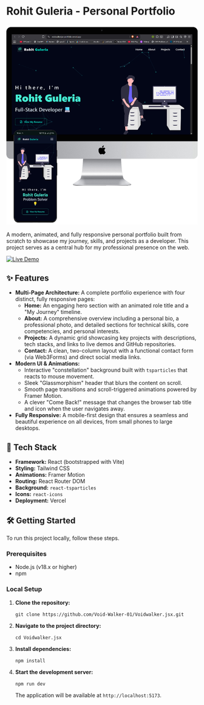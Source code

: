 # Rohit Guleria - Personal Portfolio

<div align="center">
  <img src="./images/portfolio.png" alt="Rohit Guleria's Portfolio Screenshot" width="550">
</div>

A modern, animated, and fully responsive personal portfolio built from scratch to showcase my journey, skills, and projects as a developer. This project serves as a central hub for my professional presence on the web.

[![Live Demo](https://img.shields.io/badge/Live-Demo-teal?style=for-the-badge)](https://voidwalkerjsx-portfolio.vercel.app/)

## ✨ Features

- **Multi-Page Architecture:** A complete portfolio experience with four distinct, fully responsive pages:
    - **Home:** An engaging hero section with an animated role title and a "My Journey" timeline.
    - **About:** A comprehensive overview including a personal bio, a professional photo, and detailed sections for technical skills, core competencies, and personal interests.
    - **Projects:** A dynamic grid showcasing key projects with descriptions, tech stacks, and links to live demos and GitHub repositories.
    - **Contact:** A clean, two-column layout with a functional contact form (via Web3Forms) and direct social media links.
- **Modern UI & Animations:**
    - Interactive "constellation" background built with `tsparticles` that reacts to mouse movement.
    - Sleek "Glassmorphism" header that blurs the content on scroll.
    - Smooth page transitions and scroll-triggered animations powered by Framer Motion.
    - A clever "Come Back!" message that changes the browser tab title and icon when the user navigates away.
- **Fully Responsive:** A mobile-first design that ensures a seamless and beautiful experience on all devices, from small phones to large desktops.

## 🚀 Tech Stack

- **Framework:** React (bootstrapped with Vite)
- **Styling:** Tailwind CSS
- **Animations:** Framer Motion
- **Routing:** React Router DOM
- **Background:** `react-tsparticles`
- **Icons:** `react-icons`
- **Deployment:** Vercel

## 🛠️ Getting Started

To run this project locally, follow these steps.

### Prerequisites

- Node.js (v18.x or higher)
- npm

### Local Setup

1.  **Clone the repository:**
    ```
    git clone https://github.com/Void-Walker-01/Voidwalker.jsx.git
    ```
2.  **Navigate to the project directory:**
    ```
    cd Voidwalker.jsx
    ```
3.  **Install dependencies:**
    ```
    npm install
    ```
4.  **Start the development server:**
    ```
    npm run dev
    ```
    The application will be available at `http://localhost:5173`.
